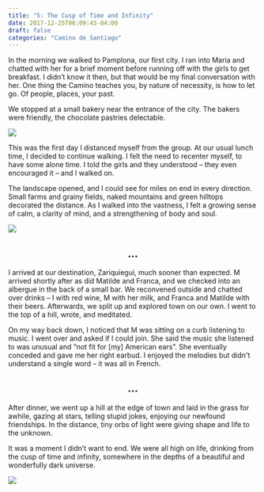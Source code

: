 ```yaml
---
title: "5: The Cusp of Time and Infinity"
date: 2017-12-25T06:09:43-04:00
draft: false
categories: "Camino de Santiago"
---
```

In the morning we walked to Pamplona, our first city. I ran into Maria and chatted with her for a brief moment before running off with the girls to get breakfast. I didn’t know it then, but that would be my final conversation with her. One thing the Camino teaches you, by nature of necessity, is how to let go. Of people, places, your past.

We stopped at a small bakery near the entrance of the city. The bakers were friendly, the chocolate pastries delectable.

![](/../images/cusp.jpg)

This was the first day I distanced myself from the group. At our usual lunch time, I decided to continue walking. I felt the need to recenter myself, to have some alone time. I told the girls and they understood – they even encouraged it – and I walked on.

The landscape opened, and I could see for miles on end in every direction. Small farms and grainy fields, naked mountains and green hilltops decorated the distance. As I walked into the vastness, I felt a growing sense of calm, a clarity of mind, and a strengthening of body and soul.

![](/../images/cusp1.jpg)
## <center>...</center>

I arrived at our destination, Zariquiegui, much sooner than expected. M arrived shortly after as did Matilde and Franca, and we checked into an albergue in the back of a small bar. We reconvened outside and chatted over drinks – I with red wine, M with her milk, and Franca and Matilde with their beers. Afterwards, we split up and explored town on our own. I went to the top of a hill, wrote, and meditated.

On my way back down, I noticed that M was sitting on a curb listening to music. I went over and asked if I could join. She said the music she listened to was unusual and “not fit for [my] American ears”. She eventually conceded and gave me her right earbud. I enjoyed the melodies but didn't understand a single word – it was all in French.
## <center>...</center>

After dinner, we went up a hill at the edge of town and laid in the grass for awhile, gazing at stars, telling stupid jokes, enjoying our newfound friendships. In the distance, tiny orbs of light were giving shape and life to the unknown.

It was a moment I didn’t want to end. We were all high on life, drinking from the cusp of time and infinity, somewhere in the depths of a beautiful and wonderfully dark universe.

![](/../images/cusp2.jpg)